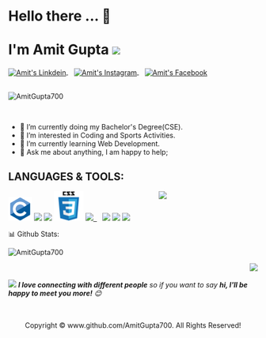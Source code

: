 <h1>  Hello there ... <g-emoji class="g-emoji" alias="wave" fallback-src="https://github.githubassets.com/images/icons/emoji/unicode/1f44b.png">👋</g-emoji> <br>
            <br> I'm Amit Gupta <img src="https://media.giphy.com/media/WUlplcMpOCEmTGBtBW/giphy.gif" width="50"> 
</h1>
 <a href=https://www.linkedin.com/in/amit-gupta-681206191/>
            <img align="center" alt="Amit's Linkdein" width="30px" src="https://www.vectorlogo.zone/logos/linkedin/linkedin-icon.svg" />
 </a>
&nbsp&nbsp
<a href=https://www.instagram.com/amitgupta700/>
            <img align="center" alt="Amit's Instagram" width="30px" src="https://www.vectorlogo.zone/logos/instagram/instagram-icon.svg" />
</a>
&nbsp&nbsp
<a href=https://www.facebook.com/profile.php?id=100008039226855>
            <img align="center" alt="Amit's Facebook" width="30px" src="https://www.vectorlogo.zone/logos/facebook/facebook-icon.svg" />
</a>

<br>
<br/>
<p align="left"> <img src="https://komarev.com/ghpvc/?username=AmitGupta700&label=Profile Views&color=blue&style=plastic" alt="AmitGupta700" /> </p>
<br>

- 🔭 I’m currently doing my Bachelor's Degree(CSE).
- 👀 I’m interested in Coding and Sports Activities.
- 🌱 I’m currently learning Web Development.
- 💬 Ask me about anything, I am happy to help;

<h2 align="left">LANGUAGES & TOOLS:</h2>
        <p align="center">
            <p align="center"><code><a href="https://en.wikipedia.org/wiki/C_(programming_language)"><img width="48px"                                                                       src="https://raw.githubusercontent.com/devicons/devicon/master/icons/c/c-original.svg"/></a></code>
            <code><a href="https://www.python.org/"><img width="48px" src="https://www.vectorlogo.zone/logos/python/python-icon.svg"></a></code>
            <code><a href="https://en.wikipedia.org/wiki/HTML"><img width="48px" src="https://www.vectorlogo.zone/logos/w3_html5/w3_html5-icon.svg"></a></code>
            <code><a href="https://en.wikipedia.org/wiki/CSS"><img width="60px" src="https://raw.githubusercontent.com/devicons/devicon/master/icons/css3/css3-original-wordmark.svg"></a></code>
            <code><a href="https://code.visualstudio.com/"><img width="48x" src="https://upload.wikimedia.org/wikipedia/commons/thumb/9/9a/Visual_Studio_Code_1.35_icon.svg/64px-             Visual_Studio_Code_1.35_icon.svg.png" > </a> </code>
            <code><a href="https://sourceforge.net/projects/orwelldevcpp/"><img width="47px" src="https://a.fsdn.com/allura/p/orwelldevcpp/icon?1480458710?&w=90" ></a></code>
            <code><img height="48px" src="https://git-scm.com/images/logos/downloads/Git-Icon-1788C.png"></code>
            <img align="right" src="https://media.giphy.com/media/M9gbBd9nbDrOTu1Mqx/giphy.gif" width="200px">
            <code><a href="https://www.microsoft.com/en-in/microsoft-365/word"><img src="https://png.pngtree.com/element_our/md/20180627/md_5b33460fe6357.jpg" width="53px"></a>             </code>
        </p>

📊 Github Stats:

<p align="left"> <img src="https://github-readme-stats.vercel.app/api?username=AmitGupta700&show_icons=true&theme=gotham" alt="AmitGupta700" />
<p align="right"><img src="https://github-readme-streak-stats.herokuapp.com/?user=AmitGupta700&theme=dark&hide_border=true&background=0D1117&stroke=0000"/></p>
<p align-"left"><img src="https://media.giphy.com/media/LnQjpWaON8nhr21vNW/giphy.gif" width="80px"> <em><b>I love connecting with different people</b> so if you want to say <b>hi, I'll be happy to meet you more!</b> 😊</em></p>

<br>
<br/>
 <div align="center">
          Copyright &copy; www.github.com/AmitGupta700. All Rights Reserved!
      </div>
